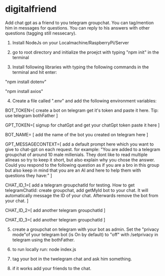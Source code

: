 # digitalfriend
Add chat gpt as a friend to you telegram groupchat. You can tag/mention him in messages for questions. You can reply to his answers with other questions (tagging still nessecary). 

1. Install NodeJs on your Localmachine/RaspberryPi/Server

2. go to root directory and initialize the proejct with typing "npm init" in the terminal

3. Install following libraries with typing the following commands in the terminal and hit enter:

"npm install dotenv"

"npm install axios"

4. Create a file called ".env" and add the following environment variables:

BOT_TOKEN=[ create a bot on telegram get it's token and paste it here. Tip: use telegram bothFather ]

GPT_TOKEN=[ signup for chatGpt and get your chatGpt token paste it here ]

BOT_NAME= [ add the name of the bot you created on telegram here ] 

GPT_MESSAGECONTEXT=[ add a default prompt here which you want to give to chat-gpt on each request. for example: "You are added to a telegram groupchat of around 10 male millenials. They dont like to read multiple alineas so try to keep it short, but also explain why you chose the answer. Could you respond to the following question as if you are a bro in this group but also keep in mind that you are an AI and here to help them with questions they have:" ]

CHAT_ID_1=[ add a telegram groupchatId for testing. How to get telegramChatId: create groupchat, add getMyId bot to your chat. It will automatically message the ID of your chat. Afterwards remove the bot from your chat. ]

CHAT_ID_2=[ add another telegram groupchatId ]

CHAT_ID_3=[ add another telegram groupchatId ] 

5. create a groupchat on telegram with your bot as admin. Set the "privacy mode"of your telegram bot (is On by default) to "off" with /setprivacy in telegram using the bothFather.
   
5. to run locally run: node index.js

6. tag your bot in the twelegram chat and ask him something.
   
7. if it works add your friends to the chat.



